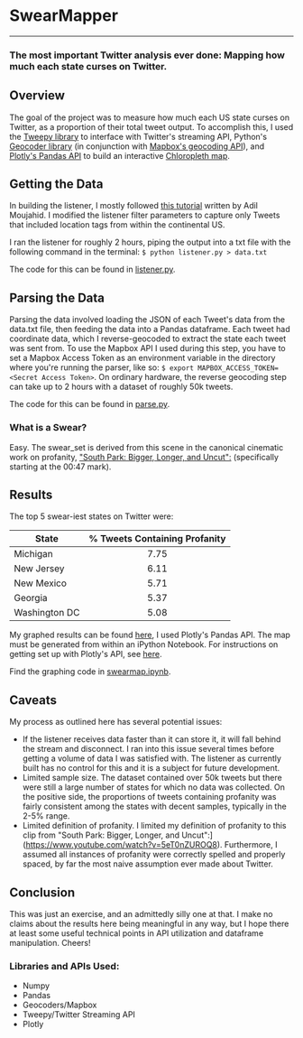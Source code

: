 # SwearMapper
***
### The most important Twitter analysis ever done: Mapping how much each state curses on Twitter.

## Overview

The goal of the project was to measure how much each US state curses on Twitter, as a proportion of their total tweet output. To accomplish this, I used the [Tweepy library](http://www.tweepy.org/) to interface with Twitter's streaming API, Python's [Geocoder library](https://pypi.python.org/pypi/geocoder) (in conjunction with [Mapbox's geocoding API](http://geocoder.readthedocs.org/providers/Mapbox.html#reverse-geocoding)), and [Plotly's Pandas API](https://plot.ly/pandas/choropleth-maps/#) to build an interactive [Chloropleth map](https://plot.ly/~jonoleson/15/swearmapper-cursing-on-twitter-by-state-hover-for-breakdown/). 

## Getting the Data

In building the listener, I mostly followed [this tutorial](http://adilmoujahid.com/posts/2014/07/twitter-analytics/) written by Adil Moujahid. I modified the listener filter parameters to capture only Tweets that included location tags from within the continental US. 

I ran the listener for roughly 2 hours, piping the output into a txt file with the following command in the terminal: `$ python listener.py > data.txt`

The code for this can be found in [listener.py](/blob/master/listener.py).


## Parsing the Data

Parsing the data involved loading the JSON of each Tweet's data from the data.txt file, then feeding the data into a Pandas dataframe. Each tweet had coordinate data, which I reverse-geocoded to extract the state each tweet was sent from. To use the Mapbox API I used during this step, you have to set a Mapbox Access Token as an environment variable in the directory where you're running the parser, like so: `$ export MAPBOX_ACCESS_TOKEN=<Secret Access Token>`. On ordinary hardware, the reverse geocoding step can take up to 2 hours with a dataset of roughly 50k tweets. 

The code for this can be found in [parse.py](/blob/master/parse.py).

### What is a Swear?

Easy. The swear_set is derived from this scene in the canonical cinematic work on profanity,
 ["South Park: Bigger, Longer, and Uncut":](https://www.youtube.com/watch?v=5eT0nZUROQ8) (specifically starting at the 00:47 mark).

## Results 

The top 5 swear-iest states on Twitter were:

| State        | % Tweets Containing Profanity | 
| ------------- |:-------------:| 
| Michigan | 7.75 | 
| New Jersey | 6.11 |   
| New Mexico | 5.71 |    
| Georgia | 5.37 |
| Washington DC | 5.08 |

My graphed results can be found [here](https://plot.ly/~jonoleson/15/swearmapper-cursing-on-twitter-by-state-hover-for-breakdown/), I used Plotly's Pandas API. The map must be generated from within an iPython Notebook. For instructions on getting set up with Plotly's API, see [here](https://plot.ly/python/getting-started/).  

Find the graphing code in [swearmap.ipynb](/blob/master/swearmap.ipynb).

## Caveats

My process as outlined here has several potential issues:
* If the listener receives data faster than it can store it, it will fall behind the stream and disconnect. I ran into this issue several times before getting a volume of data I was satisfied with. The listener as currently built has no control for this and it is a subject for future development. 
* Limited sample size. The dataset contained over 50k tweets but there were still a large number of states for which no data was collected. On the positive side, the proportions of tweets containing profanity was fairly consistent among the states with decent samples, typically in the 2-5% range. 
* Limited definition of profanity. I limited my definition of profanity to this clip from "South Park: Bigger, Longer, and Uncut":](https://www.youtube.com/watch?v=5eT0nZUROQ8). Furthermore, I assumed all instances of profanity were correctly spelled and properly spaced, by far the most naive assumption ever made about Twitter.

## Conclusion

This was just an exercise, and an admittedly silly one at that. I make no claims about the results here being meaningful in any way, but I hope there at least some useful technical points in API utilization and dataframe manipulation. Cheers!

### Libraries and APIs Used:

* Numpy
* Pandas
* Geocoders/Mapbox
* Tweepy/Twitter Streaming API
* Plotly

	
